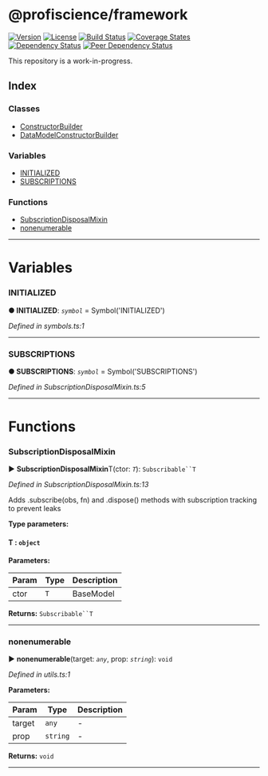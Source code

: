 
# @profiscience/framework

[![Version][npm-version-shield]][npm]
[![License][wtfpl-shield]][wtfpl]
[![Build Status][travis-ci-shield]][travis-ci]
[![Coverage States][codecov-shield]][codecov]
[![Dependency Status][david-dm-shield]][david-dm]
[![Peer Dependency Status][david-dm-peer-shield]][david-dm-peer]

This repository is a work-in-progress.

[travis-ci]: https://travis-ci.org/Profiscience/framework/
[travis-ci-shield]: https://img.shields.io/travis/Profiscience/framework/master.svg

[codecov]: https://codecov.io/gh/Profiscience/framework
[codecov-shield]: https://img.shields.io/codecov/c/github/Profiscience/framework.svg

[david-dm]: https://david-dm.org/Profiscience/framework
[david-dm-shield]: https://david-dm.org/Profiscience/framework/status.svg

[david-dm-peer]: https://david-dm.org/Profiscience/framework?type=peer
[david-dm-peer-shield]: https://david-dm.org/Profiscience/framework/peer-status.svg

[david-dm-dev]: https://david-dm.org/Profiscience/framework?type=dev
[david-dm-dev-shield]: https://david-dm.org/Profiscience/framework/dev-status.svg

[npm]: https://www.npmjs.com/package/@profiscience/framework
[npm-version-shield]: https://img.shields.io/npm/v/@profiscience/framework.svg

[npm-stats]: http://npm-stat.com/charts.html?package=@profiscience/framework&author=&from=&to=
[npm-stats-shield]: https://img.shields.io/npm/dt/@profiscience/framework.svg?maxAge=2592000

[wtfpl]: ./LICENSE.md
[wtfpl-shield]: https://img.shields.io/npm/l/@profiscience/framework.svg


## Index

### Classes

* [ConstructorBuilder](classes/constructorbuilder.md)
* [DataModelConstructorBuilder](classes/datamodelconstructorbuilder.md)


### Variables

* [INITIALIZED](#initialized)
* [SUBSCRIPTIONS](#subscriptions)


### Functions

* [SubscriptionDisposalMixin](#subscriptiondisposalmixin)
* [nonenumerable](#nonenumerable)



---
# Variables
<a id="initialized"></a>

###  INITIALIZED

**●  INITIALIZED**:  *`symbol`*  =  Symbol('INITIALIZED')

*Defined in symbols.ts:1*





___

<a id="subscriptions"></a>

###  SUBSCRIPTIONS

**●  SUBSCRIPTIONS**:  *`symbol`*  =  Symbol('SUBSCRIPTIONS')

*Defined in SubscriptionDisposalMixin.ts:5*





___


# Functions
<a id="subscriptiondisposalmixin"></a>

###  SubscriptionDisposalMixin

► **SubscriptionDisposalMixin**T(ctor: *`T`*): `Subscribable``T`



*Defined in SubscriptionDisposalMixin.ts:13*



Adds .subscribe(obs, fn) and .dispose() methods with subscription tracking to prevent leaks


**Type parameters:**

#### T :  `object`
**Parameters:**

| Param | Type | Description |
| ------ | ------ | ------ |
| ctor | `T`   |  BaseModel |





**Returns:** `Subscribable``T`





___

<a id="nonenumerable"></a>

###  nonenumerable

► **nonenumerable**(target: *`any`*, prop: *`string`*): `void`



*Defined in utils.ts:1*



**Parameters:**

| Param | Type | Description |
| ------ | ------ | ------ |
| target | `any`   |  - |
| prop | `string`   |  - |





**Returns:** `void`





___


